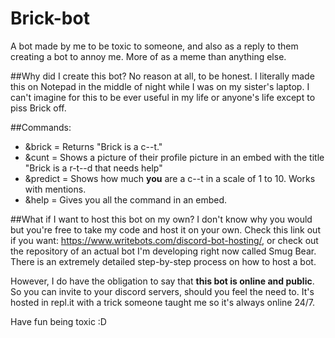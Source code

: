 # Brick-bot
A bot made by me to be toxic to someone, and also as a reply to them creating a bot to annoy me. More of as a meme than anything else. 

##Why did I create this bot?
No reason at all, to be honest. I literally made this on Notepad in the middle of night while I was on my sister's laptop. I can't imagine for this to be ever useful in my life or anyone's life except to piss Brick off. 

##Commands:
* &brick = Returns "Brick is a c--t."
* &cunt = Shows a picture of their profile picture in an embed with the title "Brick is a r-t--d that needs help"
* &predict = Shows how much **you** are a c--t in a scale of 1 to 10. Works with mentions.
* &help = Gives you all the command in an embed.

##What if I want to host this bot on my own?
I don't know why you would but you're free to take my code and host it on your own. Check this link out if you want: https://www.writebots.com/discord-bot-hosting/, or check out the repository of an actual bot I'm developing right now called Smug Bear. There is an extremely detailed step-by-step process on how to host a bot. 

However, I do have the obligation to say that **this bot is online and public**. So you can invite to your discord servers, should you feel the need to. It's hosted in repl.it with a trick someone taught me so it's always online 24/7.

Have fun being toxic :D
